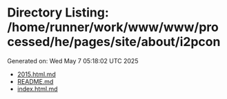 # Directory Listing: /home/runner/work/www/www/processed/he/pages/site/about/i2pcon
Generated on: Wed May  7 05:18:02 UTC 2025

- [2015.html.md](2015.html.md)
- [README.md](README.md)
- [index.html.md](index.html.md)
